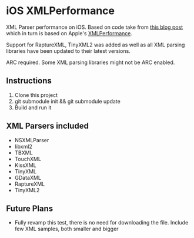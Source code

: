 iOS XMLPerformance
=================

XML Parser performance on iOS. Based on code take from [this blog post](http://www.raywenderlich.com/553/how-to-chose-the-best-xml-parser-for-your-iphone-project)
which in turn is based on Apple's [XMLPerformance](http://developer.apple.com/library/ios/#samplecode/XMLPerformance/Introduction/Intro.html#//apple_ref/doc/uid/DTS40008094-Intro-DontLinkElementID_2).

Support for RaptureXML, TinyXML2 was added as well as all XML parsing libraries have been updated to their latest versions.

ARC required. Some XML parsing libraries might not be ARC enabled.

## **Instructions**
1. Clone this project
2. git submodule init && git submodule update
3. Build and run it

## XML Parsers included
- NSXMLParser
- libxml2
- TBXML
- TouchXML
- KissXML
- TinyXML
- GDataXML
- RaptureXML
- TinyXML2

## Future Plans
- Fully revamp this test, there is no need for downloading the file. Include few XML samples, both smaller and bigger
